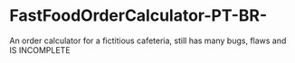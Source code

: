 # FastFoodOrderCalculator-PT-BR-
An order calculator for a fictitious cafeteria, still has many bugs, flaws and IS INCOMPLETE
